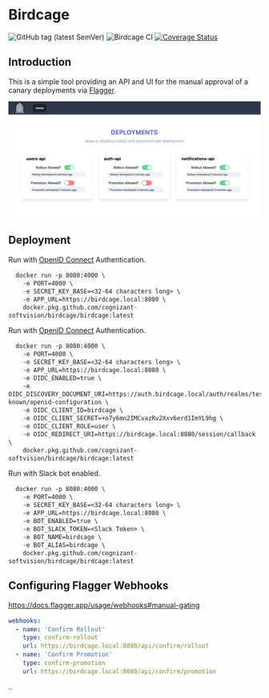 # Birdcage

![GitHub tag (latest SemVer)](https://img.shields.io/github/v/tag/cognizant-softvision/birdcage)
![Birdcage CI](https://github.com/cognizant-softvision/birdcage/workflows/Birdcage%20CI/badge.svg)
[![Coverage Status](https://coveralls.io/repos/github/cognizant-softvision/birdcage/badge.svg?branch=main)](https://coveralls.io/github/cognizant-softvision/birdcage?branch=main)

## Introduction

This is a simple tool providing an API and UI for the manual approval of a canary deployments via
[Flagger](https://flagger.app/).

![screenshot](https://github.com/cognizant-softvision/birdcage/raw/main/biredcage-screenshot.png)

## Deployment

Run with [OpenID Connect](https://www.keycloak.org/docs/latest/authorization_services/index.html#_resource_server_create_client) Authentication.

```shell
  docker run -p 8080:4000 \
    -e PORT=4000 \
    -e SECRET_KEY_BASE=<32-64 characters long> \
    -e APP_URL=https://birdcage.local:8080 \
    docker.pkg.github.com/cognizant-softvision/birdcage/birdcage:latest
```

Run with [OpenID Connect](https://www.keycloak.org/docs/latest/authorization_services/index.html#_resource_server_create_client) Authentication.

```shell
  docker run -p 8080:4000 \
    -e PORT=4000 \
    -e SECRET_KEY_BASE=<32-64 characters long> \
    -e APP_URL=https://birdcage.local:8080 \
    -e OIDC_ENABLED=true \
    -e OIDC_DISCOVERY_DOCUMENT_URI=https://auth.birdcage.local/auth/realms/test/.well-known/openid-configuration \
    -e OIDC_CLIENT_ID=birdcage \
    -e OIDC_CLIENT_SECRET=+o7y6mn2IMCvazRv2Xxv6erd1ImYL9hg \
    -e OIDC_CLIENT_ROLE=user \
    -e OIDC_REDIRECT_URI=https://birdcage.local:8080/session/callback \
    docker.pkg.github.com/cognizant-softvision/birdcage/birdcage:latest
```

Run with Slack bot enabled.

```shell
  docker run -p 8080:4000 \
    -e PORT=4000 \
    -e SECRET_KEY_BASE=<32-64 characters long> \
    -e APP_URL=https://birdcage.local:8080 \
    -e BOT_ENABLED=true \
    -e BOT_SLACK_TOKEN=<Slack Token> \
    -e BOT_NAME=birdcage \
    -e BOT_ALIAS=birdcage \
    docker.pkg.github.com/cognizant-softvision/birdcage/birdcage:latest
```

## Configuring Flagger Webhooks

https://docs.flagger.app/usage/webhooks#manual-gating

```yaml
webhooks:
  - name: 'Confirm Rollout'
    type: confirm-rollout
    url: https://birdcage.local:8080/api/confirm/rollout
  - name: 'Confirm Promotion'
    type: confirm-promotion
    url: https://birdcage.local:8080/api/confirm/promotion
```

..
